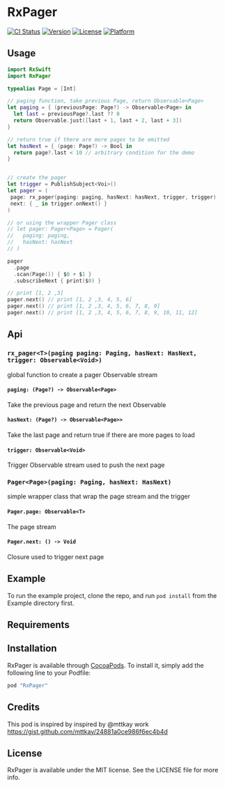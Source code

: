 # RxPager

[![CI Status](http://img.shields.io/travis/pgherveou/RxPager.svg?style=flat)](https://travis-ci.org/pgherveou/RxPager)
[![Version](https://img.shields.io/cocoapods/v/RxPager.svg?style=flat)](http://cocoapods.org/pods/RxPager)
[![License](https://img.shields.io/cocoapods/l/RxPager.svg?style=flat)](http://cocoapods.org/pods/RxPager)
[![Platform](https://img.shields.io/cocoapods/p/RxPager.svg?style=flat)](http://cocoapods.org/pods/RxPager)

## Usage

```swift
import RxSwift
import RxPager

typealias Page = [Int]

// paging function, take previous Page, return Observable<Page>
let paging = { (previousPage: Page?) -> Observable<Page> in
  let last = previousPage?.last ?? 0
  return Observable.just([last + 1, last + 2, last + 3])
}

// return true if there are more pages to be emitted
let hasNext = { (page: Page?) -> Bool in
  return page?.last < 10 // arbitrary condition for the demo
}


// create the pager
let trigger = PublishSubject<Voi>()
let pager = (
 page: rx_pager(paging: paging, hasNext: hasNext, trigger, trigger)
 next: { _ in trigger.onNext() }
)

// or using the wrapper Pager class
// let pager: Pager<Page> = Pager(
//   paging: paging,  
//   hasNext: hasNext
// )

pager
  .page
  .scan(Page()) { $0 + $1 }
  .subscribeNext { print($0) } 

// print [1, 2 ,3]
pager.next() // print [1, 2 ,3, 4, 5, 6]
pager.next() // print [1, 2 ,3, 4, 5, 6, 7, 8, 9]
pager.next() // print [1, 2 ,3, 4, 5, 6, 7, 8, 9, 10, 11, 12]

```



## Api

### `rx_pager<T>(paging paging: Paging, hasNext: HasNext, trigger: Observable<Void>)`
global function to create a pager Observable stream 

#### `paging: (Page?) -> Observable<Page>`
Take the previous page and return the next Observable<Page>

#### `hasNext: (Page?) -> Observable<Page>>`
Take the last page and return true if there are more pages to load

#### `trigger: Observable<Void>`
Trigger Observable stream used to push the next page


### `Pager<Page>(paging: Paging, hasNext: HasNext)`
simple wrapper class that wrap the page stream and the trigger

#### `Pager.page: Observable<T>`
The page stream

#### `Pager.next: () -> Void`
Closure used to trigger next page

## Example

To run the example project, clone the repo, and run `pod install` from the Example directory first.

## Requirements

## Installation

RxPager is available through [CocoaPods](http://cocoapods.org). To install
it, simply add the following line to your Podfile:

```ruby
pod "RxPager"
```

## Credits
This pod is inspired by inspired by @mttkay work https://gist.github.com/mttkay/24881a0ce986f6ec4b4d

## License

RxPager is available under the MIT license. See the LICENSE file for more info.
